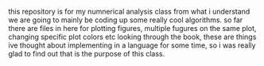 this repository is for my numnerical analysis class
from what i understand we are going to mainly be coding up some 
really cool algorithms. so far there are files in here for plotting
figures, multiple fugures on the same plot, changing specific plot colors etc
looking through the book, these are things ive thought about implementing 
in a language for some time, so i was really glad to find out that is the 
purpose of this class. 
